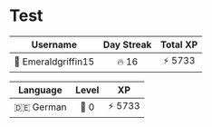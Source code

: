 # Test

<!--START_SECTION:duolingoStats-->
<!-- Automatically generated with https://github.com/centrumek/duolingo-readme-stats-->

| Username | Day Streak | Total XP |
|:---:|:---:|:---:|
| 👤 Emeraldgriffin15 | 🔥 16 | ⚡ 5733 |

| Language | Level | XP |
|:---:|:---:|:---:|
| 🇩🇪 German | 👑 0 | ⚡ 5733 |

<!--END_SECTION:duolingoStats-->
